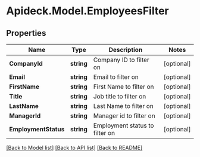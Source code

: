 # Apideck.Model.EmployeesFilter

## Properties

Name | Type | Description | Notes
------------ | ------------- | ------------- | -------------
**CompanyId** | **string** | Company ID to filter on | [optional] 
**Email** | **string** | Email to filter on | [optional] 
**FirstName** | **string** | First Name to filter on | [optional] 
**Title** | **string** | Job title to filter on | [optional] 
**LastName** | **string** | Last Name to filter on | [optional] 
**ManagerId** | **string** | Manager id to filter on | [optional] 
**EmploymentStatus** | **string** | Employment status to filter on | [optional] 

[[Back to Model list]](../README.md#documentation-for-models) [[Back to API list]](../README.md#documentation-for-api-endpoints) [[Back to README]](../README.md)

